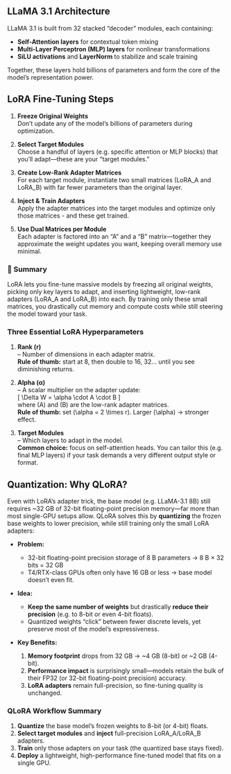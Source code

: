 ## LLaMA 3.1 Architecture

LLaMA 3.1 is built from 32 stacked “decoder” modules, each containing:  
- **Self-Attention layers** for contextual token mixing  
- **Multi-Layer Perceptron (MLP) layers** for nonlinear transformations   
- **SiLU activations** and **LayerNorm** to stabilize and scale training  

Together, these layers hold billions of parameters and form the core of the model’s representation power.


## LoRA Fine-Tuning Steps

1. **Freeze Original Weights**  
   Don’t update any of the model’s billions of parameters during optimization.  

2. **Select Target Modules**  
   Choose a handful of layers (e.g. specific attention or MLP blocks) that you’ll adapt—these are your “target modules.”  

3. **Create Low-Rank Adapter Matrices**  
   For each target module, instantiate two small matrices (LoRA_A and LoRA_B) with far fewer parameters than the original layer.  

4. **Inject & Train Adapters**  
   Apply the adapter matrices into the target modules and optimize only those matrices - and these get trained. 

5. **Use Dual Matrices per Module**  
   Each adapter is factored into an “A” and a “B” matrix—together they approximate the weight updates you want, keeping overall memory use minimal.  

### 📝 Summary

LoRA lets you fine-tune massive models by freezing all original weights, picking only key layers to adapt, and inserting lightweight, low-rank adapters (LoRA_A and LoRA_B) into each. By training only these small matrices, you drastically cut memory and compute costs while still steering the model toward your task.  

### Three Essential LoRA Hyperparameters

1. **Rank (r)**  
   – Number of dimensions in each adapter matrix.  
   **Rule of thumb:** start at 8, then double to 16, 32… until you see diminishing returns.  

2. **Alpha (α)**  
   – A scalar multiplier on the adapter update:  
   \[
     \Delta W = \alpha \cdot A \cdot B
   \]  
   where \(A\) and \(B\) are the low-rank adapter matrices.  
   **Rule of thumb:** set \(\alpha = 2 \times r\). Larger \(\alpha\) → stronger effect.  

3. **Target Modules**  
   – Which layers to adapt in the model.  
   **Common choice:** focus on self-attention heads. You can tailor this (e.g. final MLP layers) if your task demands a very different output style or format.  


## Quantization: Why QLoRA?

Even with LoRA’s adapter trick, the base model (e.g. LLaMA-3.1 8B) still requires ~32 GB of 32-bit floating-point precision memory—far more than most single-GPU setups allow. QLoRA solves this by **quantizing** the frozen base weights to lower precision, while still training only the small LoRA adapters:

- **Problem:**  
  - 32-bit floating-point precision storage of 8 B parameters → 8 B × 32 bits = 32 GB  
  - T4/RTX-class GPUs often only have 16 GB or less → base model doesn’t even fit.  

- **Idea:**  
  - **Keep the same number of weights** but drastically **reduce their precision** (e.g. to 8-bit or even 4-bit floats).  
  - Quantized weights “click” between fewer discrete levels, yet preserve most of the model’s expressiveness.  

- **Key Benefits:**  
  1. **Memory footprint** drops from 32 GB → ~4 GB (8-bit) or ~2 GB (4-bit).  
  2. **Performance impact** is surprisingly small—models retain the bulk of their FP32 (or 32-bit floating-point precision) accuracy.  
  3. **LoRA adapters** remain full-precision, so fine-tuning quality is unchanged.  


###  QLoRA Workflow Summary

1. **Quantize** the base model’s frozen weights to 8-bit (or 4-bit) floats.  
2. **Select target modules** and **inject** full-precision LoRA_A/LoRA_B adapters.  
3. **Train** only those adapters on your task (the quantized base stays fixed).  
4. **Deploy** a lightweight, high-performance fine-tuned model that fits on a single GPU.  




